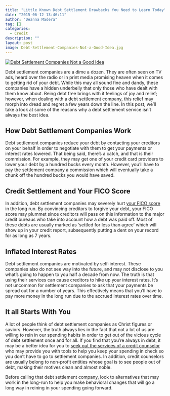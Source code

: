 ```yaml
---
title: "Little Known Debt Settlement Drawbacks You Need to Learn Today"
date: "2015-06-12 13:46:11"
author: "Deanna Madera"
tag: []
categories:
  - Credit
description: ""
layout: post
image: Debt-Settlement-Companies-Not-a-Good-Idea.jpg
---
```


[![Debt Settlement Companies Not a Good Idea](http://mt2.wpengine.com/wp-content/uploads/2015/03/Debt-Settlement-Companies-Not-a-Good-Idea.jpg)](http://mt2.wpengine.com/wp-content/uploads/2015/03/Debt-Settlement-Companies-Not-a-Good-Idea.jpg)

Debt settlement companies are a dime a dozen. They are often seen on TV ads, heard over the radio or in print media promising heaven when it comes to getting rid of your debt. While this may all sound fine and dandy, these companies have a hidden underbelly that only those who have dealt with them know about. Being debt free brings with it feelings of joy and relief; however, when dealing with a debt settlement company, this relief may morph into dread and regret a few years down the line. In this post, we’ll take a look at some of the reasons why a debt settlement service isn’t always the best idea.

## How Debt Settlement Companies Work

Debt settlement companies reduce your debt by contacting your creditors on your behalf in order to negotiate with them to get your payments or interest rates lowered. That being said, there’s a catch, and that is their commission. For example, they may get one of your credit card providers to lower your debt by a hundred bucks every month. However, you’ll have to pay the settlement company a commission which will eventually take a chunk off the hundred bucks you would have saved.

## Credit Settlement and Your FICO Score

In addition, debt settlement companies may severely hurt [your FICO score](http://www.myfico.com/crediteducation/creditscores.aspx) in the long run. By convincing creditors to forgive your debt, your FICO score may plummet since creditors will pass on this information to the major credit bureaus who take into account how a debt was paid off. Most of these debts are usually marked as ‘settled for less than agree’ which will show up in your credit report, subsequently putting a dent on your record for as long as 7 years.

## Inflated Interest Rates

Debt settlement companies are motivated by self-interest. These companies also do not see way into the future, and may not disclose to you what’s going to happen to you half a decade from now. The truth is that using their services can cause creditors to hike up your interest rates. It’s not uncommon for settlement companies to ask that your payments be spread out for a number of years. This effectively means that you’ll have to pay more money in the long run due to the accrued interest rates over time.

## It all Starts With You

A lot of people think of debt settlement companies as Christ figures or saviors. However, the truth always lies in the fact that not a lot of us are willing to rein in our spending habits in order to get out of the vicious cycle of debt settlement once and for all. If you find that you’re always in debt, it may be a better idea for you to [seek out the services of a credit counselor](https://www.consumer.ftc.gov/articles/0153-choosing-credit-counselor) who may provide you with tools to help you keep your spending in check so you don’t have to go to settlement companies. In addition, credit counselors are usually belong to non-profit entities whose goal is to see people out of debt, making their motives clean and almost noble.

Before calling that debt settlement company, look to alternatives that may work in the long-run to help you make behavioral changes that will go a long way in reining in your spending going forward.
